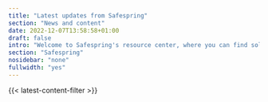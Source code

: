 ```yaml
---
title: "Latest updates from Safespring"
section: "News and content"
date: 2022-12-07T13:58:58+01:00
draft: false
intro: "Welcome to Safespring's resource center, where you can find solution briefs, white papers, webinars, and blog posts about our cloud-based infrastructure as a service (IaaS) and other offerings. These materials will help you learn about our IaaS and make informed decisions about your cloud strategy."
section: "Safespring"
nosidebar: "none"
fullwidth: "yes"
---
```


{{< latest-content-filter >}}
